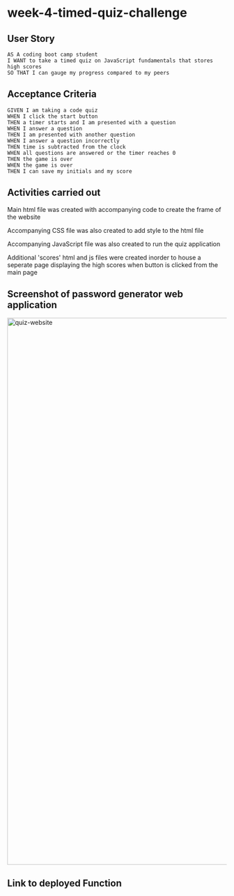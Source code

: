 # week-4-timed-quiz-challenge

## User Story

```
AS A coding boot camp student
I WANT to take a timed quiz on JavaScript fundamentals that stores high scores
SO THAT I can gauge my progress compared to my peers
```

## Acceptance Criteria

```
GIVEN I am taking a code quiz
WHEN I click the start button
THEN a timer starts and I am presented with a question
WHEN I answer a question
THEN I am presented with another question
WHEN I answer a question incorrectly
THEN time is subtracted from the clock
WHEN all questions are answered or the timer reaches 0
THEN the game is over
WHEN the game is over
THEN I can save my initials and my score
```

## Activities carried out

Main html file was created with accompanying code to create the frame of the website

Accompanying CSS file was also created to add style to the html file

Accompanying JavaScript file was also created to run the quiz application

Additional 'scores' html and js files were created inorder to house a seperate page displaying the high scores when button is clicked from the main page

## Screenshot of password generator web application

<img width="1255" alt="quiz-website" src="https://github.com/michaelcoder7/week-4-timed-quiz-challenge/assets/128432461/77015313-3cc1-4062-b62c-89b5c9614057">

## Link to deployed Function

